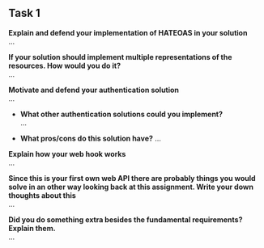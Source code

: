 ## Task 1
**Explain and defend your implementation of HATEOAS in your solution** <br>
...

**If your solution should implement multiple representations of the resources. How would you do it?** <br>
...

**Motivate and defend your authentication solution** <br>
...

* **What other authentication solutions could you implement?** <br>
...

* **What pros/cons do this solution have?**
...

**Explain how your web hook works** <br>
...

**Since this is your first own web API there are probably things you would solve in an other way looking back at this assignment. Write your down thoughts about this** <br>
...

**Did you do something extra besides the fundamental requirements? Explain them.** <br>
...
